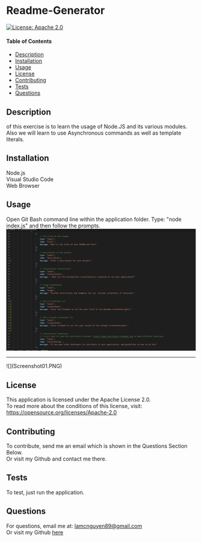 
# Readme-Generator

[![License: Apache 2.0](https://img.shields.io/badge/License-Apache%202.0-blue.svg)](https://opensource.org/licenses/Apache-2.0)

#### Table of Contents
* [Description](##Description)
* [Installation](##Installation)
* [Usage](##Usage)
* [License](##License)
* [Contributing](##Contributing)
* [Tests](##Tests)
* [Questions](##Questions)

## Description

of this exercise is to learn the usage of Node.JS and its various modules. <br />Also we will learn to use Asynchronous commands as well as template literals.

## Installation

Node.js <br />Visual Studio Code <br />Web Browser

## Usage 

Open Git Bash command line within the application folder. Type: "node index.js" and then follow the prompts.
![](Screenshot01.PNG)  <br />
<hr>
![](Screenshot01.PNG)

## License

This application is licensed under the Apache License 2.0. <br /> To read more about the conditions of this license, visit: https://opensource.org/licenses/Apache-2.0  

## Contributing

To contribute, send me an email which is shown in the Questions Section Below. <br /> Or visit my Github and contact me there.

## Tests

To test, just run the application.

## Questions

For questions, email me at: lamcnguyen89@gmail.com <br />
Or visit my Github [here](https://github.com/lamcnguyen89)

        
